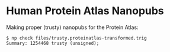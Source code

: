 Human Protein Atlas Nanopubs
============================

Making proper (trusty) nanopubs for the Protein Atlas:

    $ np check files/trusty.proteinatlas-transformed.trig 
    Summary: 1254468 trusty (unsigned);

